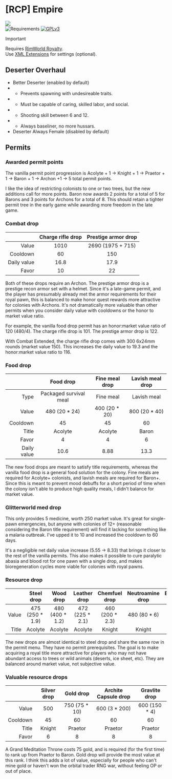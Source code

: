 <!-- ![requirements](https://img.shields.io/badge/dynamic/xml?url=https%3A%2F%2Fraw.githubusercontent.com%2FRimCorePlus%2FEmpire%2Frefs%2Fheads%2Fmain%2FAbout%2FAbout.xml&query=%2F%2FdisplayName&style=for-the-badge&label=Requires&color=mediumpurple) -->
[requirements]: https://img.shields.io/badge/dynamic/xml?url=https%3A%2F%2Fraw.githubusercontent.com%2FRimCorePlus%2FEmpire%2Frefs%2Fheads%2Fmain%2FAbout%2FAbout.xml&query=%2F%2FdisplayName&style=for-the-badge&label=Requires&color=mediumpurple
<!-- [![GPLv3][badge-license]](https://www.gnu.org/licenses/gpl-3.0) -->
[badge-license]: https://img.shields.io/badge/License-GPLv3-lightgray?style=for-the-badge

# [RCP] Empire
![](About/Preview.png)\
![Requirements][requirements] [![GPLv3][badge-license]](https://www.gnu.org/licenses/gpl-3.0)

> [!IMPORTANT]
> Requires [RimWorld Royalty](https://store.steampowered.com/app/1149640/RimWorld__Royalty/).\
> Use [XML Extensions](https://steamcommunity.com/sharedfiles/filedetails/?id=2574315206) for settings (optional).

## Deserter Overhaul
- Better Deserter (enabled by default)
- - Prevents spawning with undesireable traits.
- - Must be capable of caring, skilled labor, and social.
- - Shooting skill between 6 and 12.
- - Always baseliner, no more hussars.
- Deserter Always Female (disabled by default)

## Permits
### Awarded permit points
The vanilla permit point progression is Acolyte + 1 -> Knight + 1 -> Praetor + 1 -> Baron + 1 -> Archon +1 -> 5 total permit points.

I like the idea of restricting colonists to one or two trees, but the new additions call for more points. Baron now awards 2 points for a total of 5 for Barons and 3 points for Archons for a total of 8. This should retain a tighter permit tree in the early game while awarding more freedom in the late game.

### Combat drop
|  | Charge rifle drop | Prestige armor drop |
|---:|:---:|:---:|
| Value | 1010 | 2690 ($1975+715$) |
| Cooldown | 60 | 150 |
| Daily value | 16.8 | 17.9 |
| Favor | 10 | 22 |

Both of these drops require an Archon. The prestige armor drop is a prestige recon armor set with a helmet. Since it's a late-game permit, and the player has presumably already met the armor requirements for their royal pawn, this is balanced to make honor quest rewards more attractive for colonies with Archons. It's not dramatically more valuable than other permits when you consider daily value with cooldowns or the honor to market value ratio.

For example, the vanilla food drop permit has an honor:market value ratio of 120 ($480/4$). The charge rifle drop is 101. The prestige armor drop is 122.

With Combat Extended, the charge rifle drop comes with 300 6x24mm rounds (market value 150). This increases the daily value to 19.3 and the honor:market value ratio to 116.

### Food drop
|  | Food drop | Fine meal drop | Lavish meal drop |
|---:|:---:|:---:|:---:|
| Type | Packaged survival meal | Fine meal | Lavish meal |
| Value | 480 ($20*24$) | 400 ($20*20$) | 800 ($20*40$) |
| Cooldown | 45 | 45 | 60 |
| Title | Acolyte | Acolyte | Baron |
| Favor | 4 | 4 | 6 |
| Daily value | 10.6 | 8.88 | 13.3 |

The new food drops are meant to satisfy title requirements, whereas the vanilla food drop is a general food solution for the colony. Fine meals are required for Acolyte+ colonists, and lavish meals are required for Baron+. Since this is meant to prevent mood debuffs for a short period of time when the colony isn't able to produce high quality meals, I didn't balance for market value.

### Glitterworld med drop
This only provides 5 medicine, worth 250 market value. It's great for single-pawn emergencies, but anyone with colonies of 12+ (reasonable considering the Baron title requirement) will find it lacking for something like a malaria outbreak. I've upped it to 10 and increased the cooldown to 60 days.

It's a negligible net daily value increase (5.55 -> 8.33) that brings it closer to the rest of the vanilla permits. This also makes it possible to cure paralytic abasia and blood rot for one pawn with a single drop, and makes bioregeneration cycles more viable for colonies with royal pawns.

### Resource drop
|  | Steel drop | Wood drop | Leather drop | Chemfuel drop | Neutroamine drop | Bioferrite drop |
|---:|:---:|:---:|:---:|:---:|:---:|:---:|
| Value | 475 ($250*1.9$) | 480 ($400*1.2$) | 472 ($225*2.1$) | 460 ($200*2.3$) | 480 ($80*6$) | 450 ($600*0.75$) |
| Title | Acolyte | Acolyte | Acolyte | Knight | Knight | Knight |

The new drops are almost identical to steel drop and share the same row in the permit menu. They have no permit prerequisites. The goal is to make acquiring a royal title more attractive for players who may not have abundant access to trees or wild animals (deserts, ice sheet, etc). They are balanced around market value, not subjective value.

### Valuable resource drops
|  | Silver drop | Gold drop | Archite Capsule drop | Gravlite drop |
|---:|:---:|:---:|:---:|:---:|
| Value | 500 | 750 ($75*10$) | 600 ($3*200$) | 600 ($150*4$) |
| Cooldown | 45 | 60 | 60 | 60 |
| Title | Knight | Praetor | Praetor | Praetor |
| Favor | 6 | 8 | 8 | 8 |

A Grand Meditation Throne costs 75 gold, and is required (for the first time) to rank up from Praetor to Baron. Gold drop will provide the most value at this rank. I think this adds a lot of value, especially for people who can't mine gold or haven't won the orbital trader RNG war, without feeling OP or out of place.